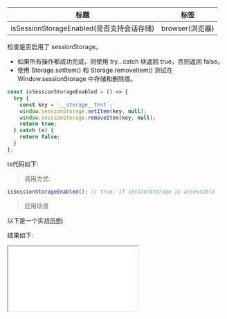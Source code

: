 | 标题                                      | 标签            |
| ----------------------------------------- | --------------- |
| isSessionStorageEnabled(是否支持会话存储) | browser(浏览器) |

检查是否启用了 sessionStorage。

- 如果所有操作都成功完成，则使用 try...catch 块返回 true，否则返回 false。
- 使用 Storage.setItem() 和 Storage.removeItem() 测试在 Window.sessionStorage 中存储和删除值。

```js
const isSessionStorageEnabled = () => {
  try {
    const key = `__storage__test`;
    window.sessionStorage.setItem(key, null);
    window.sessionStorage.removeItem(key, null);
    return true;
  } catch (e) {
    return false;
  }
};
```

ts代码如下:

<div class="code-editor" data-url="codes/javascript/ts/is-session-storage-enabled.ts" data-language="typescript"></div>

> 调用方式:

```js
isSessionStorageEnabled(); // true, if sessionStorage is accessible
```

> 应用场景

以下是一个实战<a href="codes/javascript/html/is-session-storage-enabled.html" target="_blank" rel="noopener noreferrer">示例</a>:

<div class="code-editor" data-url="codes/javascript/html/is-session-storage-enabled.html" data-language="html"></div>

结果如下:

<iframe src="codes/javascript/html/is-session-storage-enabled.html"></iframe>
